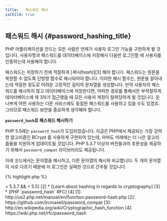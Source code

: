 ```yaml
---
title:   패스워드 해시
isChild: true
---
```


## 패스워드 해시 {#password_hashing_title}

PHP 어플리케이션을 만드는 모든 사람은 언제가 사용자 로그인 기능을 구현하게 될 것입니다. 사용자명과 패스워드를
데이터베이스에 저장해서 다음번 로그인할 때 사용자를 인증하는데 사용해야 합니다.

패스워드는 저장하기 전에 적절하게 [_해시(hash)_][3] 해야 합니다. 패스워드는 원문을 복원할 수 없도록 단방향 함수로 해시되어야 합니다.
이러한 해시 함수는, 원문을 알아내는데 적절한 정도로 어려운 고정적인 길이의 문자열을 생성합니다.
만약 사용자의 패스워드를 해시하지 않고 데이터베이스에 저장한다면, 어떠한 경로를 통해서든 부적절하게 데이터베이스에 제 3자가
접근했을 때 모든 사용자 계정이 탈취당하게 될 것입니다. 운나쁘게 어떤 사용자는 다른 서비스에도 동일한 패스워드를 사용하고
있을 수도 있겠죠. 그러므로 패스워드 보안을 중요하게 생각해야 합니다.

**`password_hash`로 패스워드 해시하기**

PHP 5.5에는 `password_hash`가 도입되었습니다. 지금은 PHP에서 제공되는 가장 강력한 알고리즘인 BCrypt 를 
사용하게 구현되어 있는데, 아마도 미래에는 더 나은 알고리즘들을 지원하게 업데이트될 것입니다.
PHP 5.3.7 이상의 버전들과의 호환성을 제공하기 위해서 `password_compat` 라이브러리도 제공됩니다.

아래 코드에서는 문자열을 해시하고, 다른 문자열의 해시와 비교합니다. 두 개의 문자열이 서로 다르기 때문에
이 로그인은 실패한 것으로 간주될 것입니다.

{% highlight php %}
<?php
                      
require 'password.php';

$passwordHash = password_hash('secret-password', PASSWORD_DEFAULT);

if (password_verify('bad-password', $passwordHash)) {
    // 맞는 패스워드
} else {
    // 틀린 패스워드
}
{% endhighlight %}  



* [Learn about `password_hash`] [1]
* [`password_compat` for PHP  >= 5.3.7 && < 5.5] [2]
* [Learn about hashing in regards to cryptography] [3]
* [PHP `password_hash` RFC] [4]

[1]: http://us2.php.net/manual/en/function.password-hash.php
[2]: https://github.com/ircmaxell/password_compat
[3]: http://en.wikipedia.org/wiki/Cryptographic_hash_function
[4]: https://wiki.php.net/rfc/password_hash
